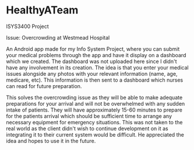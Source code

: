 # HealthyATeam
ISYS3400 Project

Issue: Overcrowding at Westmead Hospital

An Android app made for my Info System Project, where you can submit your medical problems through the app and have it display on a
dashboard which we created. The dashboard was not uploaded here since I didn't have any involvement in its creation.
The idea is that you enter your medical issues alongside any photos with your relevant information (name, age, medicare, etc). This information
is then sent to a dashboard which nurses can read for future preparation.

This solves the overcrowding issue as they will be able to make adequate preparations for your arrival and will not be overwhelmed with any
sudden intake of patients. They will have approximately 15-60 minutes to prepare for the patients arrival which should be sufficient time
to arrange any necessary equipment for emergency situations. This was not taken to the real world as the client didn't wish to continue 
development on it as integrating it to their current system would be difficult. He appreciated the idea and hopes to use it in the future.

